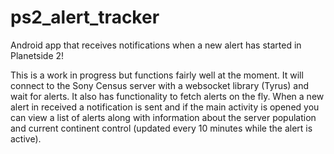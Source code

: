 # ps2_alert_tracker
Android app that receives notifications when a new alert has started in
Planetside 2!

This is a work in progress but functions fairly well at the moment. It will
connect to the Sony Census server with a websocket library (Tyrus) and wait
for alerts. It also has functionality to fetch alerts on the fly. When a new
alert in received a notification is sent and if the main activity is opened
you can view a list of alerts along with information about the server
population and current continent control (updated every 10 minutes while the
alert is active).
